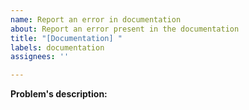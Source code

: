 ```yaml
---
name: Report an error in documentation
about: Report an error present in the documentation
title: "[Documentation] "
labels: documentation
assignees: ''

---
```


<!---You can remove all the sections that aren't needed--->

<!---
* Indicate what's the problem is about.
* Indicate where is(are) the concerned file(s)
* Indicate the line(s) where is(are) the problem(s)

 Ex: Typo error in the README.md file in the parent folder at line 4.
--->
**Problem's description:**

